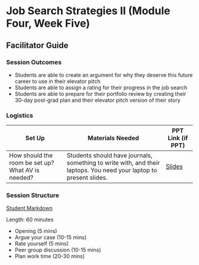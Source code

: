# Job Search Strategies II (Module Four, Week Five)

## Facilitator Guide

### Session Outcomes

* Students are able to create an argument for why they deserve this future career to use in their elevator pitch
* Students are able to assign a rating for their progress in the job search
* Students are able to prepare for their portfolio review by creating their 30-day post-grad plan and their elevator pitch version of their story

### Logistics

| Set Up | Materials Needed | PPT Link (if PPT)|
| ------ | ---------------- | ---------------- |
| How should the room be set up? What AV is needed? | Students should have journals, something to write with, and their laptops. You need your laptop to present slides. | [Slides](https://docs.google.com/presentation/d/15x2PaHDMICCjxBnKsMMlykp3xWsInDfwlyW3y9yKkwA/edit?usp=sharing) |

### Session Structure

[Student Markdown](https://github.com/turingschool/career-development-curriculum/blob/master/module_four/job_search_strategies_ii.md)

Length: 60 minutes
 
* Opening (5 mins)
* Argue your case (10-15 mins)
* Rate yourself (5 mins)
* Peer group discussion (10-15 mins)
* Plan work time (20-30 mins)
